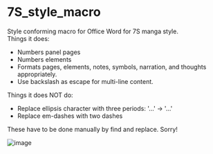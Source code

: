 # 7S_style_macro
Style conforming macro for Office Word for 7S manga style.   
Things it does:   
 - Numbers panel pages  
 - Numbers elements  
 - Formats pages, elements, notes, symbols, narration, and thoughts appropriately.   
 - Use backslash as escape for multi-line content.  

Things it does NOT do:  
 - Replace ellipsis character with three periods: '…' -> '...'  
 - Replace em-dashes with two dashes  

These have to be done manually by find and replace. Sorry!

![image](https://user-images.githubusercontent.com/15793195/127724143-6c01ce80-8ddc-4c5d-8c2c-94bd462aade2.png)
